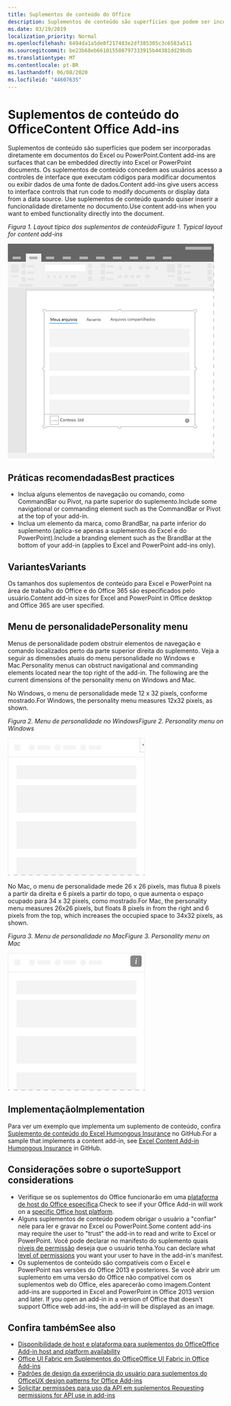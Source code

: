 ```yaml
---
title: Suplementos de conteúdo do Office
description: Suplementos de conteúdo são superfícies que podem ser incorporadas diretamente em documentos do Excel ou do PowerPoint que concedem aos usuários acesso a controles de interface que executam códigos para modificar documentos ou exibir dados de uma fonte de dados.
ms.date: 03/19/2019
localization_priority: Normal
ms.openlocfilehash: 6494da1a5de8f217483e2df385305c3c6583a511
ms.sourcegitcommit: be23b68eb661015508797333915b44381dd29bdb
ms.translationtype: MT
ms.contentlocale: pt-BR
ms.lasthandoff: 06/08/2020
ms.locfileid: "44607635"
---
```

# <a name="content-office-add-ins"></a><span data-ttu-id="b3756-103">Suplementos de conteúdo do Office</span><span class="sxs-lookup"><span data-stu-id="b3756-103">Content Office Add-ins</span></span>

<span data-ttu-id="b3756-104">Suplementos de conteúdo são superfícies que podem ser incorporadas diretamente em documentos do Excel ou PowerPoint.</span><span class="sxs-lookup"><span data-stu-id="b3756-104">Content add-ins are surfaces that can be embedded directly into Excel or PowerPoint documents.</span></span> <span data-ttu-id="b3756-105">Os suplementos de conteúdo concedem aos usuários acesso a controles de interface que executam códigos para modificar documentos ou exibir dados de uma fonte de dados.</span><span class="sxs-lookup"><span data-stu-id="b3756-105">Content add-ins give users access to interface controls that run code to modify documents or display data from a data source.</span></span> <span data-ttu-id="b3756-106">Use suplementos de conteúdo quando quiser inserir a funcionalidade diretamente no documento.</span><span class="sxs-lookup"><span data-stu-id="b3756-106">Use content add-ins when you want to embed functionality directly into the document.</span></span>  

<span data-ttu-id="b3756-107">*Figura 1. Layout típico dos suplementos de conteúdo*</span><span class="sxs-lookup"><span data-stu-id="b3756-107">*Figure 1. Typical layout for content add-ins*</span></span>

![Imagem de exemplo exibindo um layout típico de suplementos de conteúdo.](../images/overview-with-app-content.png)

## <a name="best-practices"></a><span data-ttu-id="b3756-109">Práticas recomendadas</span><span class="sxs-lookup"><span data-stu-id="b3756-109">Best practices</span></span>

- <span data-ttu-id="b3756-110">Inclua alguns elementos de navegação ou comando, como CommandBar ou Pivot, na parte superior do suplemento.</span><span class="sxs-lookup"><span data-stu-id="b3756-110">Include some navigational or commanding element such as the CommandBar or Pivot at the top of your add-in.</span></span>
- <span data-ttu-id="b3756-111">Inclua um elemento da marca, como BrandBar, na parte inferior do suplemento (aplica-se apenas a suplementos do Excel e do PowerPoint).</span><span class="sxs-lookup"><span data-stu-id="b3756-111">Include a branding element such as the BrandBar at the bottom of your add-in (applies to Excel and PowerPoint add-ins only).</span></span>

## <a name="variants"></a><span data-ttu-id="b3756-112">Variantes</span><span class="sxs-lookup"><span data-stu-id="b3756-112">Variants</span></span>

<span data-ttu-id="b3756-113">Os tamanhos dos suplementos de conteúdo para Excel e PowerPoint na área de trabalho do Office e do Office 365 são especificados pelo usuário.</span><span class="sxs-lookup"><span data-stu-id="b3756-113">Content add-in sizes for Excel and PowerPoint in Office desktop and Office 365 are user specified.</span></span>

## <a name="personality-menu"></a><span data-ttu-id="b3756-114">Menu de personalidade</span><span class="sxs-lookup"><span data-stu-id="b3756-114">Personality menu</span></span>

<span data-ttu-id="b3756-p102">Menus de personalidade podem obstruir elementos de navegação e comando localizados perto da parte superior direita do suplemento. Veja a seguir as dimensões atuais do menu personalidade no Windows e Mac.</span><span class="sxs-lookup"><span data-stu-id="b3756-p102">Personality menus can obstruct navigational and commanding elements located near the top right of the add-in. The following are the current dimensions of the personality menu on Windows and Mac.</span></span>

<span data-ttu-id="b3756-117">No Windows, o menu de personalidade mede 12 x 32 pixels, conforme mostrado.</span><span class="sxs-lookup"><span data-stu-id="b3756-117">For Windows, the personality menu measures 12x32 pixels, as shown.</span></span>

<span data-ttu-id="b3756-118">*Figura 2. Menu de personalidade no Windows*</span><span class="sxs-lookup"><span data-stu-id="b3756-118">*Figure 2. Personality menu on Windows*</span></span> 

![Imagem mostrando o menu do personalidade na área de trabalho do Windows](../images/personality-menu-win.png)


<span data-ttu-id="b3756-120">No Mac, o menu de personalidade mede 26 x 26 pixels, mas flutua 8 pixels a partir da direita e 6 pixels a partir do topo, o que aumenta o espaço ocupado para 34 x 32 pixels, como mostrado.</span><span class="sxs-lookup"><span data-stu-id="b3756-120">For Mac, the personality menu measures 26x26 pixels, but floats 8 pixels in from the right and 6 pixels from the top, which increases the occupied space to 34x32 pixels, as shown.</span></span>

<span data-ttu-id="b3756-121">*Figura 3. Menu de personalidade no Mac*</span><span class="sxs-lookup"><span data-stu-id="b3756-121">*Figure 3. Personality menu on Mac*</span></span>

![Imagem mostrando o menu de personalidade na área de trabalho do Mac](../images/personality-menu-mac.png)

## <a name="implementation"></a><span data-ttu-id="b3756-123">Implementação</span><span class="sxs-lookup"><span data-stu-id="b3756-123">Implementation</span></span>

<span data-ttu-id="b3756-124">Para ver um exemplo que implementa um suplemento de conteúdo, confira [Suplemento de conteúdo do Excel Humongous Insurance](https://github.com/OfficeDev/Excel-Content-Add-in-Humongous-Insurance) no GitHub.</span><span class="sxs-lookup"><span data-stu-id="b3756-124">For a sample that implements a content add-in, see [Excel Content Add-in Humongous Insurance](https://github.com/OfficeDev/Excel-Content-Add-in-Humongous-Insurance) in GitHub.</span></span>

## <a name="support-considerations"></a><span data-ttu-id="b3756-125">Considerações sobre o suporte</span><span class="sxs-lookup"><span data-stu-id="b3756-125">Support considerations</span></span>

- <span data-ttu-id="b3756-126">Verifique se os suplementos do Office funcionarão em uma [plataforma de host do Office específica](../overview/office-add-in-availability.md).</span><span class="sxs-lookup"><span data-stu-id="b3756-126">Check to see if your Office Add-in will work on a [specific Office host platform](../overview/office-add-in-availability.md).</span></span>
- <span data-ttu-id="b3756-127">Alguns suplementos de conteúdo podem obrigar o usuário a "confiar" nele para ler e gravar no Excel ou PowerPoint.</span><span class="sxs-lookup"><span data-stu-id="b3756-127">Some content add-ins may require the user to "trust" the add-in to read and write to Excel or PowerPoint.</span></span> <span data-ttu-id="b3756-128">Você pode declarar no manifesto do suplemento quais [níveis de permissão](../develop/requesting-permissions-for-api-use-in-content-and-task-pane-add-ins.md) deseja que o usuário tenha.</span><span class="sxs-lookup"><span data-stu-id="b3756-128">You can declare what [level of permissions](../develop/requesting-permissions-for-api-use-in-content-and-task-pane-add-ins.md) you want your user to have in the add-in's manifest.</span></span>  
- <span data-ttu-id="b3756-p104">Os suplementos de conteúdo são compatíveis com o Excel e PowerPoint nas versões do Office 2013 e posteriores. Se você abrir um suplemento em uma versão do Office não compatível com os suplementos web do Office, eles aparecerão como imagem.</span><span class="sxs-lookup"><span data-stu-id="b3756-p104">Content add-ins are supported in Excel and PowerPoint in Office 2013 version and later. If you open an add-in in a version of Office that doesn't support Office web add-ins, the add-in will be displayed as an image.</span></span>

## <a name="see-also"></a><span data-ttu-id="b3756-131">Confira também</span><span class="sxs-lookup"><span data-stu-id="b3756-131">See also</span></span>

- [<span data-ttu-id="b3756-132">Disponibilidade de host e plataforma para suplementos do Office</span><span class="sxs-lookup"><span data-stu-id="b3756-132">Office Add-in host and platform availability</span></span>](../overview/office-add-in-availability.md)
- [<span data-ttu-id="b3756-133">Office UI Fabric em Suplementos do Office</span><span class="sxs-lookup"><span data-stu-id="b3756-133">Office UI Fabric in Office Add-ins</span></span>](../design/office-ui-fabric.md)
- [<span data-ttu-id="b3756-134">Padrões de design da experiência do usuário para suplementos do Office</span><span class="sxs-lookup"><span data-stu-id="b3756-134">UX design patterns for Office Add-ins</span></span>](../design/ux-design-pattern-templates.md)
- [<span data-ttu-id="b3756-135">Solicitar permissões para uso da API em suplementos </span><span class="sxs-lookup"><span data-stu-id="b3756-135">Requesting permissions for API use in add-ins</span></span>](../develop/requesting-permissions-for-api-use-in-content-and-task-pane-add-ins.md)
